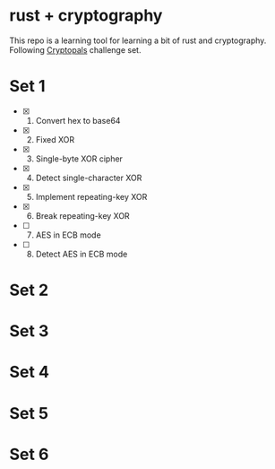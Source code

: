 # rust + cryptography
This repo is a learning tool for learning a bit of rust and cryptography.
Following [Cryptopals](https://cryptopals.com) challenge set.

# Set 1
- [x] 1. Convert hex to base64
- [x] 2. Fixed XOR
- [x] 3. Single-byte XOR cipher
- [x] 4. Detect single-character XOR
- [x] 5. Implement repeating-key XOR
- [x] 6. Break repeating-key XOR
- [ ] 7. AES in ECB mode
- [ ] 8. Detect AES in ECB mode 

# Set 2

# Set 3

# Set 4

# Set 5

# Set 6


